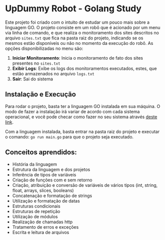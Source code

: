 # UpDummy Robot - Golang Study

Este projeto foi criado com o intuito de estudar um pouco mais sobre a linguagem GO.
O projeto consiste em um robô que é acionado por um menu via linha de comando, e que realiza o monitoramento dos sites descritos no arquivo `sites.txt` que fica na pasta raiz do projeto, indicando se os mesmos estão disponíveis ou não no momento da execução do robô. 
As opções disponibilizadas no menu são:
1. **Iniciar Monitoramento**: Inicia o monitoramento de fato dos sites presentes no `sites.txt`
2. **Exibir Logs**: Exibe os logs dos monitoramentos executados, estes, que estão armazenados no arquivo `logs.txt`
3. **Sair**:  Sai do sistema 

## Instalação e Execução
Para rodar o projeto, basta ter a linguagem GO instalada em sua máquina. O modo de fazer a instalação irá variar de acordo com cada sistema operacional,  e você pode checar como fazer no seu sistema através [deste link](https://golang.org/doc/install). 

Com a linguagem instalada, basta entrar na pasta raiz do projeto e executar o comando: `go run main.go` para que o projeto seja executado.

## Conceitos aprendidos:
- História da linguagem
- Estrutura da linguagem e dos projetos
- Inferência de tipos de variáveis
- Criação de funções com e sem retorno
- Criação, atribuição e conversão de variáveis de vários tipos (int, string, float, arrays, slices, booleans)
- Concatenação e formatação de strings
- Utilização e formatação de datas
- Estruturas condicionais
- Estruturas de repetição
- Utilização de módulos
- Realização de chamadas http
- Tratamento de erros e exceções
- Escrita e leitura de arquivos

